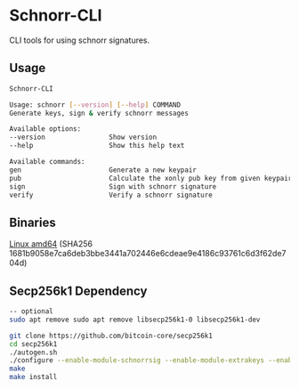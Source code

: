# Schnorr-CLI

CLI tools for using schnorr signatures.

## Usage
```bash
Schnorr-CLI

Usage: schnorr [--version] [--help] COMMAND
Generate keys, sign & verify schnorr messages

Available options:
--version                Show version
--help                   Show this help text

Available commands:
gen                      Generate a new keypair
pub                      Calculate the xonly pub key from given keypair
sign                     Sign with schnorr signature
verify                   Verify a schnorr signature
```

## Binaries

[Linux amd64](https://drive.google.com/file/d/1tce4oNqHikBUpRoTnjPWXGjXpnvrdqZt)
(SHA256 1681b9058e7ca6deb3bbe3441a702446e6cdeae9e4186c93761c6d3f62de704d)

## Secp256k1 Dependency

```bash
-- optional
sudo apt remove sudo apt remove libsecp256k1-0 libsecp256k1-dev

git clone https://github.com/bitcoin-core/secp256k1
cd secp256k1
./autogen.sh
./configure --enable-module-schnorrsig --enable-module-extrakeys --enable-module-ecdh --enable-experimental
make
make install
```
